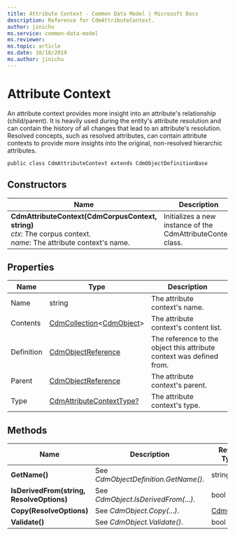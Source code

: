 ```yaml
---
title: Attribute Context - Common Data Model | Microsoft Docs
description: Reference for CdmAttributeContext.
author: jinichu
ms.service: common-data-model
ms.reviewer: 
ms.topic: article
ms.date: 10/18/2019
ms.author: jinichu
---
```


# Attribute Context

An attribute context provides more insight into an attribute's relationship (child/parent). It is heavily used during the entity's attribute resolution and can contain the history of all changes that lead to an attribute's resolution. Resolved concepts, such as resolved attributes, can contain attribute contexts to provide more insights into the original, non-resolved hierarchic attributes.

```
public class CdmAttributeContext extends CdmObjectDefinitionBase
```

## Constructors
|Name|Description|
|---|---|
|**CdmAttributeContext(CdmCorpusContext, string)**<br/>*ctx*: The corpus context.<br/>*name*: The attribute context's name.|Initializes a new instance of the CdmAttributeContext class.|

## Properties
|Name|Type|Description|
|---|---|---|
|Name|string|The attribute context's name.|
|Contents|[CdmCollection](collection.md)\<[CdmObject](cdmobject.md)>|The attribute context's content list.|
|Definition|[CdmObjectReference](cdmobjectreference.md)|The reference to the object this attribute context was defined from.|
|Parent|[CdmObjectReference](cdmobjectreference.md)|The attribute context's parent.|
|Type|[CdmAttributeContextType?](attributecontexttype.md)|The attribute context's type.|

## Methods
|Name|Description|Return Type|
|---|---|---|
|**GetName()**|See *CdmObjectDefinition.GetName()*.|string|
|**IsDerivedFrom(string, ResolveOptions)**|See *CdmObject.IsDerivedFrom(...)*.|bool|
|**Copy(ResolveOptions)**|See *CdmObject.Copy(...)*.|[CdmObject](cdmobject.md)|
|**Validate()**|See *CdmObject.Validate()*.|bool|